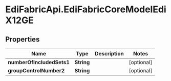# EdiFabricApi.EdiFabricCoreModelEdiX12GE

## Properties
Name | Type | Description | Notes
------------ | ------------- | ------------- | -------------
**numberOfIncludedSets1** | **String** |  | [optional] 
**groupControlNumber2** | **String** |  | [optional] 



